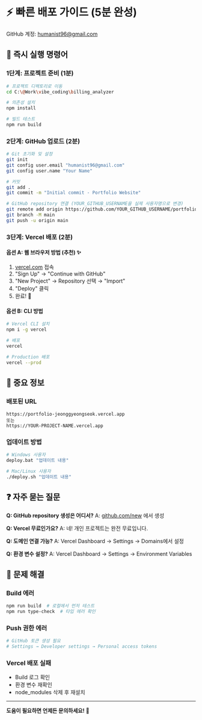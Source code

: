 # ⚡ 빠른 배포 가이드 (5분 완성)

GitHub 계정: humanist96@gmail.com

## 🎯 즉시 실행 명령어

### 1단계: 프로젝트 준비 (1분)
```bash
# 프로젝트 디렉토리로 이동
cd C:\@Work\vibe_coding\billing_analyzer

# 의존성 설치
npm install

# 빌드 테스트
npm run build
```

### 2단계: GitHub 업로드 (2분)
```bash
# Git 초기화 및 설정
git init
git config user.email "humanist96@gmail.com"
git config user.name "Your Name"

# 커밋
git add .
git commit -m "Initial commit - Portfolio Website"

# GitHub repository 연결 (YOUR_GITHUB_USERNAME을 실제 사용자명으로 변경)
git remote add origin https://github.com/YOUR_GITHUB_USERNAME/portfolio-jeonggyeongseok.git
git branch -M main
git push -u origin main
```

### 3단계: Vercel 배포 (2분)

#### 옵션 A: 웹 브라우저 방법 (추천) ✨
1. [vercel.com](https://vercel.com) 접속
2. "Sign Up" → "Continue with GitHub"
3. "New Project" → Repository 선택 → "Import"
4. "Deploy" 클릭
5. 완료! 🎉

#### 옵션 B: CLI 방법
```bash
# Vercel CLI 설치
npm i -g vercel

# 배포
vercel

# Production 배포
vercel --prod
```

## 📌 중요 정보

### 배포된 URL
```
https://portfolio-jeonggyeongseok.vercel.app
또는
https://YOUR-PROJECT-NAME.vercel.app
```

### 업데이트 방법
```bash
# Windows 사용자
deploy.bat "업데이트 내용"

# Mac/Linux 사용자
./deploy.sh "업데이트 내용"
```

## ❓ 자주 묻는 질문

**Q: GitHub repository 생성은 어디서?**
A: [github.com/new](https://github.com/new) 에서 생성

**Q: Vercel 무료인가요?**
A: 네! 개인 프로젝트는 완전 무료입니다.

**Q: 도메인 연결 가능?**
A: Vercel Dashboard → Settings → Domains에서 설정

**Q: 환경 변수 설정?**
A: Vercel Dashboard → Settings → Environment Variables

## 🚨 문제 해결

### Build 에러
```bash
npm run build  # 로컬에서 먼저 테스트
npm run type-check  # 타입 에러 확인
```

### Push 권한 에러
```bash
# GitHub 토큰 생성 필요
# Settings → Developer settings → Personal access tokens
```

### Vercel 배포 실패
- Build 로그 확인
- 환경 변수 재확인
- node_modules 삭제 후 재설치

---

**도움이 필요하면 언제든 문의하세요!** 🤝
